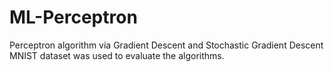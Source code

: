 # ML-Perceptron
Perceptron algorithm via Gradient Descent and Stochastic Gradient Descent
\
MNIST dataset was used to evaluate the algorithms.
